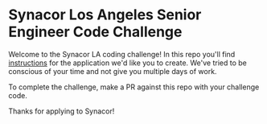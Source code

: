 # Synacor Los Angeles Senior Engineer Code Challenge

Welcome to the Synacor LA coding challenge! In this repo you'll find [instructions](Instructions.md) for the application we'd like you to create. We've tried to be conscious of your time and not give you multiple days of work.

To complete the challenge, make a PR against this repo with your challenge code.

Thanks for applying to Synacor!